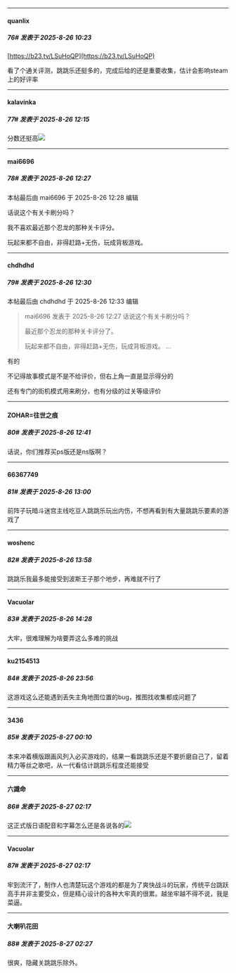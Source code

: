 ﻿
*****

####  quanlix  
##### 76#       发表于 2025-8-26 10:23

[https://b23.tv/LSuHoQP](https://b23.tv/LSuHoQP)

看了个通关评测，跳跳乐还挺多的，完成后给的还是重要收集，估计会影响steam上的好评率


*****

####  kalavinka  
##### 77#       发表于 2025-8-26 12:15

分数还挺高<img src="https://static.stage1st.com/image/smiley/face2017/018.png" referrerpolicy="no-referrer">


*****

####  mai6696  
##### 78#       发表于 2025-8-26 12:27

 本帖最后由 mai6696 于 2025-8-26 12:28 编辑 

话说这个有关卡刷分吗？

我不喜欢最近那个忍龙的那种关卡评分。

玩起来都不自由，非得赶路+无伤，玩成背板游戏。


*****

####  chdhdhd  
##### 79#       发表于 2025-8-26 12:30

 本帖最后由 chdhdhd 于 2025-8-26 12:33 编辑 
<blockquote>mai6696 发表于 2025-8-26 12:27
话说这个有关卡刷分吗？

最近那个忍龙的那种关卡评分了。

玩起来都不自由，非得赶路+无伤，玩成背板游戏。 ...</blockquote>

有的

不记得故事模式是不是不给评价，但右上角一直是显示得分的

还有专门的街机模式用来刷分，也有分级的过关等级评价


*****

####  ZOHAR=往世之痕  
##### 80#       发表于 2025-8-26 12:41

话说，你们推荐买ps版还是ns版啊？


*****

####  66367749  
##### 81#       发表于 2025-8-26 13:00

前阵子玩暗斗迷宫主线吃豆人跳跳乐玩出内伤，不想再看到有大量跳跳乐要素的游戏了


*****

####  woshenc  
##### 82#       发表于 2025-8-26 13:58

跳跳乐我最多能接受到波斯王子那个地步，再难就不行了


*****

####  Vacuolar  
##### 83#       发表于 2025-8-26 14:28

大牢，很难理解为啥要弄这么多难的挑战


*****

####  ku2154513  
##### 84#       发表于 2025-8-26 23:56

这游戏这么还能遇到丢失主角地图位置的bug，推图找收集都成问题了


*****

####  3436  
##### 85#       发表于 2025-8-27 00:10

本来冲着横版跟画风列入必买游戏的，结果一看跳跳乐还是不要折磨自己了，留着精力等丝之歌吧，从一代看估计跳跳乐程度还能接受


*****

####  六識命  
##### 86#       发表于 2025-8-27 02:17

这正式版日语配音和字幕怎么还是各说各的<img src="https://static.stage1st.com/image/smiley/face2017/001.png" referrerpolicy="no-referrer">

*****

####  Vacuolar  
##### 87#       发表于 2025-8-27 02:17

牢到流汗了，制作人也清楚玩这个游戏的都是为了爽快战斗的玩家，传统平台跳跃高手并非主要受众，但是精心设计的各种大牢真的很累。越坐牢越不得不说，我是菜逼。


*****

####  大喇叭花田  
##### 88#       发表于 2025-8-27 02:27

很爽，隐藏关跳跳乐除外。

